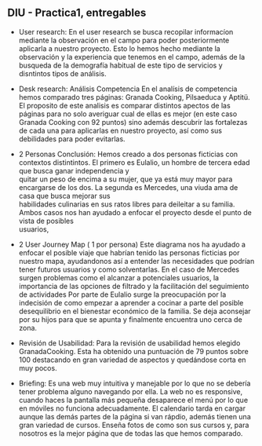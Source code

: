 ## DIU - Practica1, entregables



- User research:
    En el user research se busca recopilar informacíon mediante la observación en el campo para poder posteriormente aplicarla a nuestro proyecto. Esto lo hemos 
    hecho mediante la observación y la experiencia que tenemos en el campo, además de la busqueda de la demografía habitual de este tipo de servicios y disntintos 
    tipos de análisis.

- Desk research: Análisis Competencia
   En el analísis de competencia hemos comparado tres páginas: Granada Cooking, Pilsaeduca y Aptitü. El proposito de este analisis es comparar distintos apectos de
   las páginas para no solo averiguar cual de ellas es mejor (en este caso Granada Cooking con 92 puntos) sino además descubrir las fortalezas de cada una para 
   aplicarlas en nuestro proyecto, así como sus debilidades para poder evitarlas.

- 2 Personas
  Conclusión: Hemos creado a dos personas ficticias con contextos distintintos. El primero es Eulalio, un hombre de tercera edad que busca ganar independencia y   
  quitar un peso de encima a su mujer, que ya está muy mayor para encargarse de los dos. La segunda es Mercedes, una viuda ama de casa que busca mejorar sus     
  habilidades culinarias en sus ratos libres para deileitar a su familia. Ambos casos nos han ayudado a enfocar el proyecto desde el punto de vista de posibles     
  usuarios,

- 2 User Journey Map  ( 1 por persona)
  Este diagrama nos ha ayudado a enfocar el posible viaje que habrían tenido las personas ficticias por nuestro mapa, ayudandonos así a entender las necesidades que
  podrían tener futuros usuarios y como solventarlas.
  En el caso de Mercedes surgen problemas como el alcanzar a potenciales usuarios, la importancia de las opciones de filtrado y la facilitación del seguimiento de 
  actividades
  Por parte de Eulalio surge la preocupación por la indecisión de como empezar a aprender a cocinar a parte del posible desequilibrio en el bienestar económico de    la familia. Se deja aconsejar por su hijos para que se apunta y finalmente encuentra uno cerca de zona.

- Revisión de Usabilidad:
  Para la revisión de usabilidad hemos elegido GranadaCooking. Esta ha obtenido una puntuación de 79 puntos sobre 100 destacando en gran variedad de aspectos y 
  quedándose corta en muy pocos. 

- Briefing:
  Es una web muy intuitiva y manejable por lo que no se debería tener problema alguno navegando por ella. La web no es responsive, cuando haces la pantalla más 
  pequeña desaparece el menú por lo que en móviles no funciona adecuadamente. El calendario tarda en cargar aunque las demás partes de la página si van rápdio, 
  además tienen una gran variedad de cursos. Enseña fotos de como son sus cursos y, para nosotros es la mejor página que de todas las que hemos comparado.
